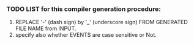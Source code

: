 ### TODO LIST for this compiler generation procedure:

1. REPLACE '-' (dash sign) by '_' (underscore sign) FROM GENERATED
   FILE NAME from INPUT.
2. specify also whether EVENTS are case sensitive or Not.
